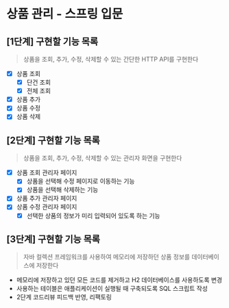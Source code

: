 # 상품 관리 - 스프링 입문

## [1단계] 구현할 기능 목록
> 상품을 조회, 추가, 수정, 삭제할 수 있는 간단한 HTTP API를 구현한다

- [x] 상품 조회
  - [x] 단건 조회
  - [x] 전체 조회
- [x] 상품 추가
- [x] 상품 수정
- [x] 상품 삭제

## [2단계] 구현할 기능 목록
> 상품을 조회, 추가, 수정, 삭제할 수 있는 관리자 화면을 구현한다

- [x] 상품 조회 관리자 페이지
  - [x] 상품을 선택해 수정 페이지로 이동하는 기능
  - [x] 상품을 선택해 삭제하는 기능
- [x] 상품 추가 관리자 페이지
- [x] 상품 수정 관리자 페이지
  - [x] 선택한 상품의 정보가 미리 입력되어 있도록 하는 기능

## [3단계] 구현할 기능 목록

> 자바 컬렉션 프레임워크를 사용하여 메모리에 저장하던 상품 정보를 데이터베이스에 저장한다

- 메모리에 저장하고 있던 모든 코드를 제거하고 H2 데이터베이스를 사용하도록 변경
- 사용하는 테이블은 애플리케이션이 실행될 때 구축되도록 SQL 스크립트 작성
- 2단계 코드리뷰 피드백 반영, 리팩토링
